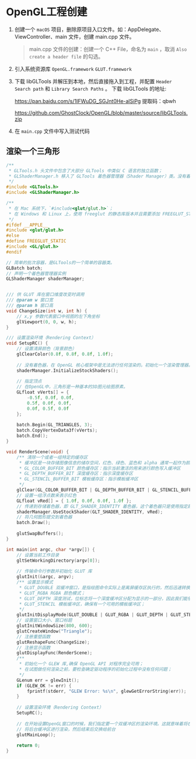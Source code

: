 # OpenGL工程创建

1. 创建一个 `macOS` 项目，删除原项目入口文件。如：AppDelegate、ViewController、main 文件，创建 main.cpp 文件。

   > main.cpp 文件的创建：创建一个 C++ File，命名为 `main` ，取消 `Also create a header file` 的勾选。

2. 引入系统资源库 `OpenGL.framework` `GLUT.framework` 

3. 下载 libGLTools 并解压到本地，然后直接拖入到工程，并配置 `Header Search path` 和 `Library Search Paths` 。 下载 libGLTools 的地址:

   https://pan.baidu.com/s/1IFWuDG_SGJnt0He-alSiPg 提取码：qbwh

   https://github.com/GhostClock/OpenGL/blob/master/source/libGLTools.zip

4. 在 `main.cpp` 文件中写入测试代码

## 渲染一个三角形

```c++
/**
 * GLTools.h 头文件中包含了大部分 GLTools 中类似 C 语言的独立函数；
 * GLShaderManager.h 移入了 GLTools 着色器管理器（Shader Manager）类。没有着色器，我们就不能在 OpenGL（核心框架）进行着色。着色器管理器不仅允许我们创建并管理着色器，还提供一组“存储着色器”（Stock Shader），它们能够进行一些初步䄦基本的渲染操作；
 */
#include <GLTools.h>
#include <GLShaderManager.h>

/**
 * 在 Mac 系统下，`#include<glut/glut.h>`；
 * 在 Windows 和 Linux 上，使用 freeglut 的静态库版本并且需要添加 FREEGLUT_STATIC 处理器宏；
 */
#ifdef __APPLE__
#include <glut/glut.h>
#else
#define FREEGLUT_STATIC
#include <GL/glut.h>
#endif

// 简单的批次容器，是GLTools的一个简单的容器类。
GLBatch batch;
// 声明一个着色器管理器实例
GLShaderManager shaderManager;


/// 供 GLUT 库在窗口维度改变时调用
/// @param w 窗口宽
/// @param h 窗口高
void ChangeSize(int w, int h) {
    // x,y 参数代表窗口中视图的左下角坐标
    glViewport(0, 0, w, h);
}

/// 设置渲染环境（Rendering Context）
void SetupRC() {
    // 设置清屏颜色（背景颜色）
    glClearColor(0.8f, 0.8f, 0.8f, 1.0f);
    
    // 没有着色器，在 OpenGL 核心框架中是无法进行任何渲染的。初始化一个渲染管理器。
    shaderManager.InitializeStockShaders();
    
    // 指定顶点
    // 在OpenGL中，三角形是一种基本的3D图元绘图原素。
    GLfloat vVerts[] = {
        -0.5f, 0.0f, 0.0f,
        0.5f, 0.0f, 0.0f,
        0.0f, 0.5f, 0.0f
    };
    
    batch.Begin(GL_TRIANGLES, 3);
    batch.CopyVertexData3f(vVerts);
    batch.End();
}

void RenderScene(void) {
    /** 清除一个或者一组特定的缓存区
     * 缓冲区是一块存储图像信息的储存空间，红色、绿色、蓝色和 alpha 通常一起作为颜色缓存区或像素缓存区引用。
     * GL_COLOR_BUFFER_BIT 颜色缓存区：指示当前激活的用来进行颜色写入缓冲区
     * GL_DEPTH_BUFFER_BIT 深度缓存区：指示深度缓存区
     * GL_STENCIL_BUFFER_BIT 模板缓存区：指示模板缓冲区
     */
    glClear(GL_COLOR_BUFFER_BIT | GL_DEPTH_BUFFER_BIT | GL_STENCIL_BUFFER_BIT);
    // 设置一组浮点数来表示红色
    GLfloat vRed[] = { 1.0f, 0.0f, 0.0f, 1.0f };
    // 传递到存储着色器，即 GLT_SHADER_IDENTITY 着色器，这个着色器只是使用指定颜色以默认笛卡尔坐标系在屏幕上渲染几何图形
    shaderManager.UseStockShader(GLT_SHADER_IDENTITY, vRed);
    // 将几何图形提交到着色器
    batch.Draw();
    
    glutSwapBuffers();
}

int main(int argc, char *argv[]) {
    // 设置当前工作目录
    gltSetWorkingDirectory(argv[0]);
    
    // 传输命令行参数并初始化 GLUT 库
    glutInit(&argc, argv);
    /** 设置显示模式
     * GLUT_DOUBLE 双缓冲窗口，是指绘图命令实际上是离屏缓存区执行的，然后迅速转换成窗口视图，这种方式，经常用来生成动画效果；
     * GLUT_RGBA RGBA 颜色模式；
     * GLUT_DEPTH 深度测试，位标志将一个深度缓冲区分配为显示的一部分，因此我们能够执行深度测试；
     * GLUT_STENCIL 模板缓冲区，确保有一个可用的模板缓冲区；
     */
    glutInitDisplayMode(GLUT_DOUBLE | GLUT_RGBA | GLUT_DEPTH | GLUT_STENCIL);
    // 设置窗口大小、窗口标题
    glutInitWindowSize(800, 600);
    glutCreateWindow("Triangle");
    // 注册重塑函数
    glutReshapeFunc(ChangeSize);
    // 注册显示函数
    glutDisplayFunc(RenderScene);
    /**
     * 初始化一个 GLEW 库,确保 OpenGL API 对程序完全可用；
     * 在试图做任何渲染之前，要检查确定驱动程序的初始化过程中没有任何问题；
     */
    GLenum err = glewInit();
    if (GLEW_OK != err) {
        fprintf(stderr, "GLEW Error: %s\n", glewGetErrorString(err));
    }
    
    // 设置渲染环境（Rendering Context）
    SetupRC();
    
    // 在开始设置OpenGL窗口的时候，我们指定要一个双缓冲区的渲染环境。这就意味着将在后台缓冲区进行渲染，渲染结束后交换给前台。这种方式可以防止观察者看到可能伴随着动画帧与动画帧之间的闪烁的渲染过程。缓冲区交换平台将以平台特定的方式进行。
    // 将后台缓冲区进行渲染，然后结束后交换给前台
    glutMainLoop();
    
    return 0;
}
```



